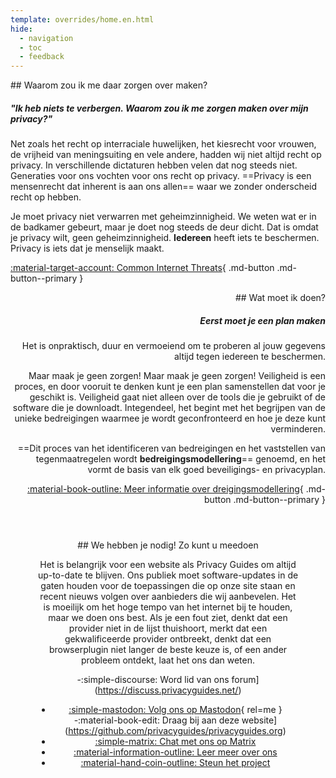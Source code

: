 ```yaml
---
template: overrides/home.en.html
hide:
  - navigation
  - toc
  - feedback
---
```


<!-- markdownlint-disable-next-line -->
<div style="max-width:50rem;margin:auto;" markdown>
<div style="max-width:38rem;" markdown>
## Waarom zou ik me daar zorgen over maken?

##### "Ik heb niets te verbergen. Waarom zou ik me zorgen maken over mijn privacy?"

Net zoals het recht op interraciale huwelijken, het kiesrecht voor vrouwen, de vrijheid van meningsuiting en vele andere, hadden wij niet altijd recht op privacy. In verschillende dictaturen hebben velen dat nog steeds niet. Generaties voor ons vochten voor ons recht op privacy. ==Privacy is een mensenrecht dat inherent is aan ons allen== waar we zonder onderscheid recht op hebben.

Je moet privacy niet verwarren met geheimzinnigheid. We weten wat er in de badkamer gebeurt, maar je doet nog steeds de deur dicht. Dat is omdat je privacy wilt, geen geheimzinnigheid. **Iedereen** heeft iets te beschermen. Privacy is iets dat je menselijk maakt.

[:material-target-account: Common Internet Threats](basics/common-threats.md){ .md-button .md-button--primary }
</div>

<div style="margin-left:auto;margin-right:0;text-align:right;max-width:38rem;" markdown>
## Wat moet ik doen?

##### Eerst moet je een plan maken

Het is onpraktisch, duur en vermoeiend om te proberen al jouw gegevens altijd tegen iedereen te beschermen.

Maar maak je geen zorgen! Maar maak je geen zorgen! Veiligheid is een proces, en door vooruit te denken kunt je een plan samenstellen dat voor je geschikt is. Veiligheid gaat niet alleen over de tools die je gebruikt of de software die je downloadt. Integendeel, het begint met het begrijpen van de unieke bedreigingen waarmee je wordt geconfronteerd en hoe je deze kunt verminderen.

==Dit proces van het identificeren van bedreigingen en het vaststellen van tegenmaatregelen wordt **bedreigingsmodellering**== genoemd, en het vormt de basis van elk goed beveiligings- en privacyplan.

[:material-book-outline: Meer informatie over dreigingsmodellering](basics/threat-modeling.md){ .md-button .md-button--primary }
</div>
</div>

<div style="padding:3em;max-width:960px;margin:auto;text-align:center;" markdown>
## We hebben je nodig! Zo kunt u meedoen

Het is belangrijk voor een website als Privacy Guides om altijd up-to-date te blijven. Ons publiek moet software-updates in de gaten houden voor de toepassingen die op onze site staan en recent nieuws volgen over aanbieders die wij aanbevelen. Het is moeilijk om het hoge tempo van het internet bij te houden, maar we doen ons best. Als je een fout ziet, denkt dat een provider niet in de lijst thuishoort, merkt dat een gekwalificeerde provider ontbreekt, denkt dat een browserplugin niet langer de beste keuze is, of een ander probleem ontdekt, laat het ons dan weten.

<div class="grid cards" style="margin:auto;max-width:800px;text-align:center;" markdown>

-:simple-discourse: Word lid van ons forum](https://discuss.privacyguides.net/)
- [:simple-mastodon: Volg ons op Mastodon](https://mastodon.neat.computer/@privacyguides){ rel=me }
-:material-book-edit: Draag bij aan deze website](https://github.com/privacyguides/privacyguides.org)
- [:simple-matrix: Chat met ons op Matrix](https://matrix.to/#/#privacyguides:matrix.org)
- [:material-information-outline: Leer meer over ons](about/index.md)
- [:material-hand-coin-outline: Steun het project](about/donate.md)

</div>
</div>

